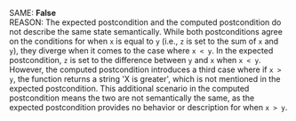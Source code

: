 SAME: **False**  
REASON: The expected postcondition and the computed postcondition do not describe the same state semantically. While both postconditions agree on the conditions for when `x` is equal to `y` (i.e., `z` is set to the sum of `x` and `y`), they diverge when it comes to the case where `x < y`. In the expected postcondition, `z` is set to the difference between `y` and `x` when `x < y`. However, the computed postcondition introduces a third case where if `x > y`, the function returns a string 'X is greater', which is not mentioned in the expected postcondition. This additional scenario in the computed postcondition means the two are not semantically the same, as the expected postcondition provides no behavior or description for when `x > y`.